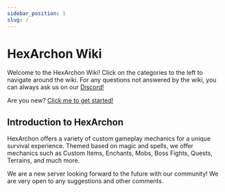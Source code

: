 ```yaml
---
sidebar_position: 1
slug: /
---
```


# HexArchon Wiki

Welcome to the HexArchon Wiki! Click on the categories to the left to navigate around the wiki. For any questions not answered by the wiki, you can always ask us on our [Discord!](https://discord.hexarchon.net/)

Are you new? [Click me to get started!](getting-started.md)

## Introduction to HexArchon

HexArchon offers a variety of custom gameplay mechanics for a unique survival experience. Themed based on magic and spells, we offer mechanics such as Custom Items, Enchants, Mobs, Boss Fights, Quests, Terrains, and much more.

We are a new server looking forward to the future with our community! We are very open to any suggestions and other comments.

<!-- I don't know Javascript or html nor any other web stuff

This is a test commit

Let's discover **Docusaurus in less than 5 minutes**.

## Getting Started

Get started by **creating a new site**.

Or **try Docusaurus immediately** with **[docusaurus.new](https://docusaurus.new)**.

### What you'll need

- [Node.js](https://nodejs.org/en/download/) version 14 or above:
  - When installing Node.js, you are recommended to check all checkboxes related to dependencies.

## Generate a new site

Generate a new Docusaurus site using the **classic template**.

The classic template will automatically be added to your project after you run the command:

```bash
npm init docusaurus@latest my-website classic
```

You can type this command into Command Prompt, Powershell, Terminal, or any other integrated terminal of your code editor.

The command also installs all necessary dependencies you need to run Docusaurus.

## Start your site

Run the development server:

```bash
cd my-website
npm run start
```

The `cd` command changes the directory you're working with. In order to work with your newly created Docusaurus site, you'll need to navigate the terminal there.

The `npm run start` command builds your website locally and serves it through a development server, ready for you to view at http://localhost:3000/.

Open `docs/intro.md` (this page) and edit some lines: the site **reloads automatically** and displays your changes. -->
